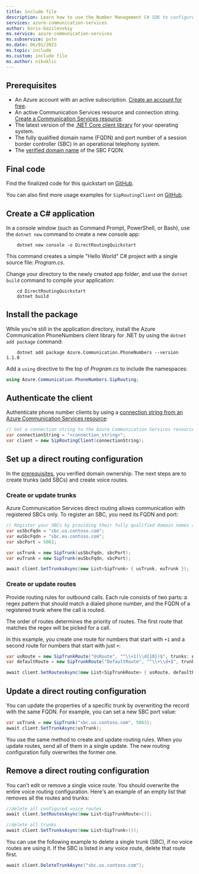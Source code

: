 ```yaml
---
title: include file
description: Learn how to use the Number Management C# SDK to configure direct routing.
services: azure-communication-services
author: boris-bazilevskiy
ms.service: azure-communication-services
ms.subservice: pstn
ms.date: 06/01/2023
ms.topic: include
ms.custom: include file
ms.author: nikuklic
---
```


## Prerequisites

- An Azure account with an active subscription. [Create an account for free](https://azure.microsoft.com/free/?WT.mc_id=A261C142F).
- An active Communication Services resource and connection string. [Create a Communication Services resource](../../create-communication-resource.md).
- The latest version of the [.NET Core client library](https://dotnet.microsoft.com/download/dotnet-core) for your operating system.
- The fully qualified domain name (FQDN) and port number of a session border controller (SBC) in an operational telephony system.
- The [verified domain name](../../../how-tos/telephony/domain-validation.md) of the SBC FQDN.

## Final code

Find the finalized code for this quickstart on [GitHub](https://github.com/Azure-Samples/communication-services-dotnet-quickstarts/tree/main/DirectRouting).

You can also find more usage examples for `SipRoutingClient` on [GitHub](https://github.com/Azure/azure-sdk-for-net/blob/main/sdk/communication/Azure.Communication.PhoneNumbers/README.md#siproutingclient).

## Create a C# application

In a console window (such as Command Prompt, PowerShell, or Bash), use the `dotnet new` command to create a new console app:

```console
    dotnet new console -o DirectRoutingQuickstart
```

This command creates a simple "Hello World" C# project with a single source file: *Program.cs*.

Change your directory to the newly created app folder, and use the `dotnet build` command to compile your application:

``` console
    cd DirectRoutingQuickstart
    dotnet build
```

## Install the package

While you're still in the application directory, install the Azure Communication PhoneNumbers client library for .NET by using the `dotnet add package` command:

``` console
    dotnet add package Azure.Communication.PhoneNumbers --version 1.1.0
```

Add a `using` directive to the top of *Program.cs* to include the namespaces:

``` csharp
using Azure.Communication.PhoneNumbers.SipRouting;
```

## Authenticate the client

Authenticate phone number clients by using a [connection string from an Azure Communication Services resource](../../create-communication-resource.md#access-your-connection-strings-and-service-endpoints):

``` csharp
// Get a connection string to the Azure Communication Services resource.
var connectionString = "<connection_string>";
var client = new SipRoutingClient(connectionString);
```

## Set up a direct routing configuration

In the [prerequisites](#prerequisites), you verified domain ownership. The next steps are to create trunks (add SBCs) and create voice routes.

### Create or update trunks

Azure Communication Services direct routing allows communication with registered SBCs only. To register an SBC, you need its FQDN and port:

``` csharp
// Register your SBCs by providing their fully qualified domain names and port numbers.
var usSbcFqdn = "sbc.us.contoso.com";
var euSbcFqdn = "sbc.eu.contoso.com";
var sbcPort = 5061;

var usTrunk = new SipTrunk(usSbcFqdn, sbcPort);
var euTrunk = new SipTrunk(euSbcFqdn, sbcPort);

await client.SetTrunksAsync(new List<SipTrunk> { usTrunk, euTrunk });
```

### Create or update routes

Provide routing rules for outbound calls. Each rule consists of two parts: a regex pattern that should match a dialed phone number, and the FQDN of a registered trunk where the call is routed.

The order of routes determines the priority of routes. The first route that matches the regex will be picked for a call.

In this example, you create one route for numbers that start with `+1` and a second route for numbers that start with just `+`:

``` csharp
var usRoute = new SipTrunkRoute("UsRoute", "^\\+1(\\d{10})$", trunks: new List<string> { usSbcFqdn });
var defaultRoute = new SipTrunkRoute("DefaultRoute", "^\\+\\d+$", trunks: new List<string> { usSbcFqdn, euSbcFqdn });

await client.SetRoutesAsync(new List<SipTrunkRoute> { usRoute, defaultRoute });
```

## Update a direct routing configuration

You can update the properties of a specific trunk by overwriting the record with the same FQDN. For example, you can set a new SBC port value:

``` csharp
var usTrunk = new SipTrunk("sbc.us.contoso.com", 5063);
await client.SetTrunkAsync(usTrunk);
```

You use the same method to create and update routing rules. When you update routes, send all of them in a single update. The new routing configuration fully overwrites the former one.

## Remove a direct routing configuration

You can't edit or remove a single voice route. You should overwrite the entire voice routing configuration. Here's an example of an empty list that removes all the routes and trunks:

``` csharp
//delete all configured voice routes
await client.SetRoutesAsync(new List<SipTrunkRoute>());

//delete all trunks
await client.SetTrunksAsync(new List<SipTrunk>());
```

You can use the following example to delete a single trunk (SBC), if no voice routes are using it. If the SBC is listed in any voice route, delete that route first.

``` csharp
await client.DeleteTrunkAsync("sbc.us.contoso.com");
```
